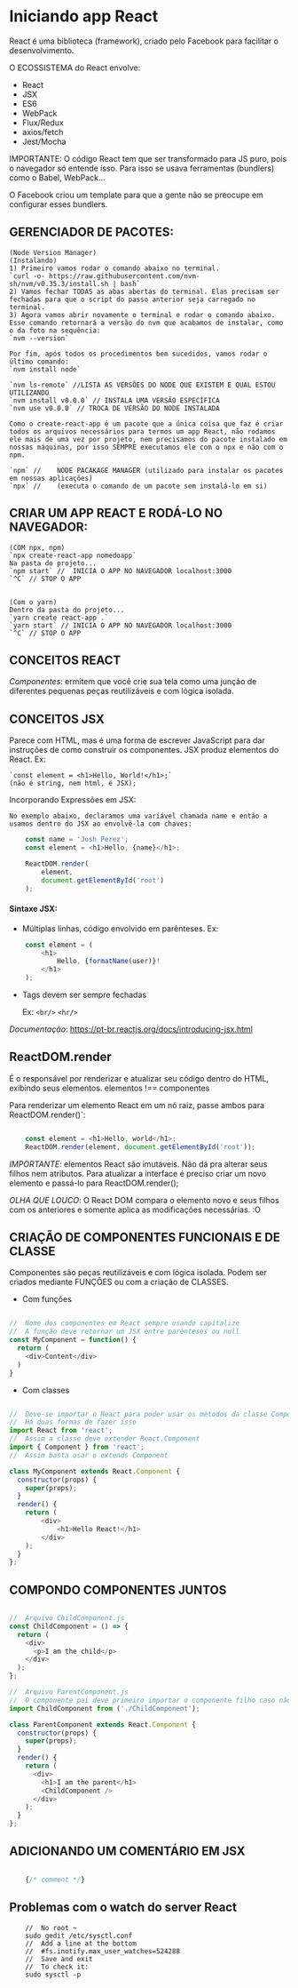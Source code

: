 # Iniciando app React

React é uma biblioteca (framework), criado pelo Facebook para facilitar o desenvolvimento.

O ECOSSISTEMA do React envolve:

* React
* JSX
* ES6
* WebPack
* Flux/Redux
* axios/fetch
* Jest/Mocha

IMPORTANTE: O código React tem que ser transformado para JS puro, pois o navegador só entende isso. Para isso se usava ferramentas (bundlers) como o Babel, WebPack...

O Facebook criou um template para que a gente não se preocupe em configurar esses bundlers.

## GERENCIADOR DE PACOTES:


	(Node Version Manager)
	(Instalando)
	1) Primeiro vamos rodar o comando abaixo no terminal.
	`curl -o- https://raw.githubusercontent.com/nvm-sh/nvm/v0.35.3/install.sh | bash`
	2) Vamos fechar TODAS as abas abertas do terminal. Elas precisam ser fechadas para que o script do passo anterior seja carregado no terminal.
	3) Agora vamos abrir novamente o terminal e rodar o comando abaixo. Esse comando retornará a versão do nvm que acabamos de instalar, como o da foto na sequência:
	`nvm --version`

	Por fim, após todos os procedimentos bem sucedidos, vamos rodar o último comando:
	`nvm install node`

	`nvm ls-remote` //LISTA AS VERSÕES DO NODE QUE EXISTEM E QUAL ESTOU UTILIZANDO
	`nvm install v0.0.0` // INSTALA UMA VERSÃO ESPECÍFICA
	`nvm use v0.0.0` // TROCA DE VERSÃO DO NODE INSTALADA

	Como o create-react-app é um pacote que a única coisa que faz é criar todos os arquivos necessários para termos um app React, não rodamos ele mais de uma vez por projeto, nem precisamos do pacote instalado em nossas máquinas, por isso SEMPRE executamos ele com o npx e não com o npm.

	`npm` //	NODE PACAKAGE MANAGER (utilizado para instalar os pacotes em nossas aplicações)
	`npx` //	(executa o comando de um pacote sem instalá-lo em si)


## CRIAR UM APP REACT E RODÁ-LO NO NAVEGADOR:

	(COM npx, npm)
	`npx create-react-app nomedoapp`
	Na pasta do projeto...
	`npm start` //	INICIA O APP NO NAVEGADOR localhost:3000
	`^C` // STOP O APP


	(Com o yarn)
	Dentro da pasta do projeto...
	`yarn create react-app .`
	`yarn start` //	INICIA O APP NO NAVEGADOR localhost:3000
	`^C` // STOP O APP

## CONCEITOS REACT

*Componentes*: ermitem que você crie sua tela como uma junção de diferentes pequenas peças reutilizáveis e com lógica isolada.


## CONCEITOS JSX

Parece com HTML, mas é uma forma de escrever JavaScript para dar instruções de como construir os componentes.
JSX produz elementos do React. Ex:

	`const element = <h1>Hello, World!</h1>;`
	(não é string, nem html, é JSX);

Incorporando Expressões em JSX:

	No exemplo abaixo, declaramos uma variável chamada name e então a usamos dentro do JSX ao envolvê-la com chaves:

```javascript
	const name = 'Josh Perez';
	const element = <h1>Hello, {name}</h1>;

	ReactDOM.render(
		element,
		document.getElementById('root')
	);
```

#### Sintaxe JSX:

* Múltiplas linhas, código envolvido em parênteses. Ex:

```javascript
	const element = (
		<h1>
			Hello, {formatName(user)}!
		</h1>
	);
```
* Tags devem ser sempre fechadas

	Ex:
	`<br/>`
	`<hr/>`

*Documentação*: https://pt-br.reactjs.org/docs/introducing-jsx.html


## ReactDOM.render

É o responsável por renderizar e atualizar seu código dentro do HTML, exibindo seus elementos.
elementos !== componentes

Para renderizar um elemento React em um nó raiz, passe ambos para ReactDOM.render()`:

```javascript

	const element = <h1>Hello, world</h1>;
	ReactDOM.render(element, document.getElementById('root'));

```

*IMPORTANTE*: elementos React são imutáveis. Não dá pra alterar seus filhos nem atributos. Para atualizar a interface é preciso criar um novo elemento e passá-lo para ReactDOM.render();

*OLHA QUE LOUCO*: O React DOM compara o elemento novo e seus filhos com os anteriores e somente aplica as modificações necessárias. :O


## CRIAÇÃO DE COMPONENTES FUNCIONAIS E DE CLASSE

Componentes são peças reutilizáveis e com lógica isolada. Podem ser criados mediante FUNÇÕES ou com a criação de CLASSES.

* Com funções

```javascript

//	Nome dos componentes em React sempre usando capitalize
//	A função deve retornar um JSX entre parênteses ou null
const MyComponent = function() {
  return (
    <div>Content</div>
  )
}

```

* Com classes

```javascript

//	Deve-se importar o React para poder usar os métodos da classe Component
//	Há duas formas de fazer isso
import React from 'react';
//	Assim a classe deve extender React.Component
import { Component } from 'react';
//	Assim basta usar o extends Component

class MyComponent extends React.Component {
  constructor(props) {
    super(props);
  }
  render() {
    return (
		<div>
			<h1>Hello React!</h1>
		</div>
	);
  }
};


```

## COMPONDO COMPONENTES JUNTOS


```javascript

//	Arquivo ChildComponent.js
const ChildComponent = () => {
  return (
    <div>
      <p>I am the child</p>
    </div>
  );
};

//	Arquivo ParentComponent.js
//	O componente pai deve primeiro importar o componente filho caso não estejam no mesmo arquivo
import ChildComponent from ('./ChildComponent');

class ParentComponent extends React.Component {
  constructor(props) {
    super(props);
  }
  render() {
    return (
      <div>
        <h1>I am the parent</h1>
        <ChildComponent />
      </div>
    );
  }
};

```

## ADICIONANDO UM COMENTÁRIO EM JSX

```javascript

	{/* comment */}

```

## Problemas com o watch do server React

```
	//	No root ~
	sudo gedit /etc/sysctl.conf
	//	Add a line at the bottom
	//	#fs.inotify.max_user_watches=524288
	//	Save and exit
	//	To check it:
	sudo sysctl -p

```